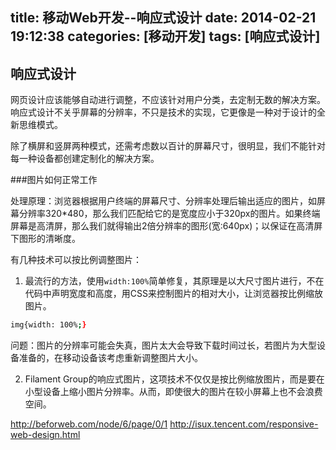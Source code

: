title: 移动Web开发--响应式设计
date: 2014-02-21 19:12:38
categories: [移动开发]
tags: [响应式设计]
---

响应式设计
---------------------

网页设计应该能够自动进行调整，不应该针对用户分类，去定制无数的解决方案。响应式设计不关乎屏幕的分辨率，不只是技术的实现，它更像是一种对于设计的全新思维模式。

除了横屏和竖屏两种模式，还需考虑数以百计的屏幕尺寸，很明显，我们不能针对每一种设备都创建定制化的解决方案。

###图片如何正常工作

处理原理：浏览器根据用户终端的屏幕尺寸、分辨率处理后输出适应的图片，如屏幕分辨率320*480，那么我们匹配给它的是宽度应小于320px的图片。如果终端屏幕是高清屏，那么我们就得输出2倍分辨率的图形(宽:640px)；以保证在高清屏下图形的清晰度。

有几种技术可以按比例调整图片：

1. 最流行的方法，使用`width:100%`简单修复，其原理是以大尺寸图片进行，不在代码中声明宽度和高度，用CSS来控制图片的相对大小，让浏览器按比例缩放图片。

```sh
img{width: 100%;}
```

问题：图片的分辨率可能会失真，图片太大会导致下载时间过长，若图片为大型设备准备的，在移动设备该考虑重新调整图片大小。

2. Filament Group的响应式图片，这项技术不仅仅是按比例缩放图片，而是要在小型设备上缩小图片分辨率。从而，即使很大的图片在较小屏幕上也不会浪费空间。

http://beforweb.com/node/6/page/0/1
http://isux.tencent.com/responsive-web-design.html










